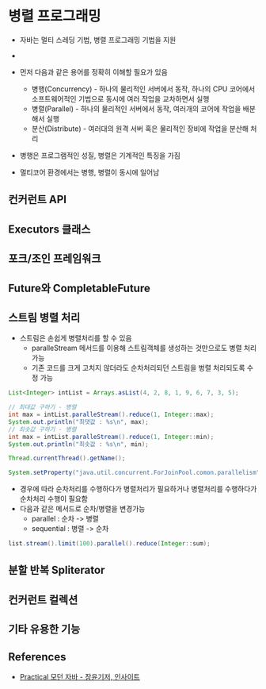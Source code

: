 # 병렬 프로그래밍

* 자바는 멀티 스레딩 기법, 병렬 프로그래밍 기법을 지원
* 

* 먼저 다음과 같은 용어를 정확히 이해할 필요가 있음
  * 병행(Concurrency) - 하나의 물리적인 서버에서 동작, 하나의 CPU 코어에서 소프트웨어적인 기법으로 동시에 여러 작업을 교차하면서 실행
  * 병렬(Parallel) - 하나의 물리적인 서버에서 동작, 여러개의 코어에 작업을 배분해서 실행
  * 분산(Distribute) - 여러대의 원격 서버 혹은 물리적인 장비에 작업을 분산해 처리
* 병행은 프로그램적인 성질, 병렬은 기계적인 특징을 가짐
* 멀티코어 환경에서는 병행, 병렬이 동시에 일어남

## 컨커런트 API

## Executors 클래스

## 포크/조인 프레임워크

## Future와 CompletableFuture

## 스트림 병렬 처리

* 스트림은 손쉽게 병렬처리를 할 수 있음
  * paralleStream 메서드를 이용해 스트림객체를 생성하는 것만으로도 병렬 처리 가능
  * 기존 코드를 크게 고치지 않더라도 순차처리되던 스트림을 벙렬 처리되도록 수정 가능

```java
List<Integer> intList = Arrays.asList(4, 2, 8, 1, 9, 6, 7, 3, 5);

// 최대값 구하기 - 병렬
int max = intList.paralleStream().reduce(1, Integer::max);
System.out.println("최댓값 : %s\n", max);
// 최솟값 구하기 - 병렬
int max = intList.paralleStream().reduce(1, Integer::min);
System.out.println("최솟값 : %s\n", min);
```

```java
Thread.currentThread().getName();
```

```java
System.setProperty("java.util.concurrent.ForJoinPool.comon.parallelism", "2");
```

* 경우에 따라 순차처리를 수행하다가 병렬처리가 필요하거나 병렬처리를 수행하다가 순차처리 수행이 필요함
* 다음과 같은 메서드로 순차/병렬을 변경가능
  * parallel : 순차 -> 병렬
  * sequential : 병렬 -> 순차

```java
list.stream().limit(100).parallel().reduce(Integer::sum);
```

## 분할 반복 Spliterator

## 컨커런트 컬렉션

## 기타 유용한 기능

## References

* [Practical 모던 자바 - 장윤기저, 인사이트](http://www.kyobobook.co.kr/product/detailViewKor.laf?ejkGb=KOR&mallGb=KOR&barcode=9788966262755&orderClick=LAG&Kc=)